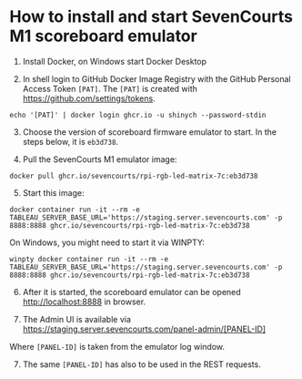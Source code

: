# How to install and start SevenCourts M1 scoreboard emulator

1. Install Docker, on Windows start Docker Desktop

2. In shell login to GitHub Docker Image Registry with the GitHub Personal Access Token `[PAT]`.
The `[PAT]` is created with <https://github.com/settings/tokens>.

```shell
echo '[PAT]' | docker login ghcr.io -u shinych --password-stdin
```

3. Choose the version of scoreboard firmware emulator to start.
In the steps below, it is `eb3d738`.

4. Pull the SevenCourts M1 emulator image:

```shell
docker pull ghcr.io/sevencourts/rpi-rgb-led-matrix-7c:eb3d738 
```

5. Start this image:

```shell
docker container run -it --rm -e TABLEAU_SERVER_BASE_URL='https://staging.server.sevencourts.com' -p 8888:8888 ghcr.io/sevencourts/rpi-rgb-led-matrix-7c:eb3d738 
```

On Windows, you might need to start it via WINPTY:

```shell
winpty docker container run -it --rm -e TABLEAU_SERVER_BASE_URL='https://staging.server.sevencourts.com' -p 8888:8888 ghcr.io/sevencourts/rpi-rgb-led-matrix-7c:eb3d738
```

6. After it is started, the scoreboard emulator can be opened <http://localhost:8888> in browser.

7. The Admin UI is available via <https://staging.server.sevencourts.com/panel-admin/[PANEL-ID]>

Where `[PANEL-ID]` is taken from the emulator log window.

7. The same `[PANEL-ID]` has also to be used in the REST requests.
